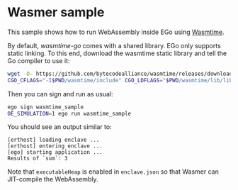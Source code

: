 # Wasmer sample

This sample shows how to run WebAssembly inside EGo using [Wasmtime](https://pkg.go.dev/github.com/bytecodealliance/wasmtime-go).

By default, *wasmtime-go* comes with a shared library. EGo only supports static linking. To this end, download the wasmtime static library and tell the Go compiler to use it:
```sh
wget -O- https://github.com/bytecodealliance/wasmtime/releases/download/v15.0.0/wasmtime-v15.0.0-x86_64-linux-c-api.tar.xz  | tar xf --one-top-level=wasmtime
CGO_CFLAGS="-I$PWD/wasmtime/include" CGO_LDFLAGS="$PWD/wasmtime/lib/libwasmtime.a -ldl -lm -static-libgcc" ego-go build -tags includebuild
```

Then you can sign and run as usual:
```sh
ego sign wasmtime_sample
OE_SIMULATION=1 ego run wasmtime_sample
```

You should see an output similar to:
```
[erthost] loading enclave ...
[erthost] entering enclave ...
[ego] starting application ...
Results of `sum`: 3
```

Note that `executableHeap` is enabled in `enclave.json` so that Wasmer can JIT-compile the WebAssembly.
